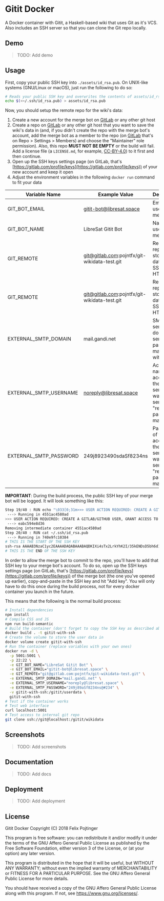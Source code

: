 # Gitit Docker

A Docker container with Gitit, a Haskell-based wiki that uses Git as it's VCS. Also includes an SSH server so that you can clone the Git repo locally.

## Demo

> TODO: Add demo

## Usage

First, copy your public SSH key into `./assets/id_rsa.pub`. On UNIX-like systems (GNU/Linux or macOS), just run the following to do so:

```bash
# Reads your public SSH key and overwrites the contents of assets/id_rsa.pub with it
echo $(<~/.ssh/id_rsa.pub) > assets/id_rsa.pub
```

Now, you should setup the remote repo for the wiki's data:

1.  Create a new account for the merge bot on [GitLab](https://gitlab.com) or any other git host
2.  Create a repo on [GitLab](https://gitlab.com) or any other git host that you want to save the wiki's data in (and, if you didn't create the repo with the merge bot's account, add the merge bot as a member to the repo (on [GitLab](https://gitlab.com) that's on Repo > Settings > Members) and choose the "Maintainer" role permission). Also, this repo **MUST NOT BE EMPTY** or the build will fail. Add a license file (a `LICENSE.md`, for example, [CC-BY-4.0](https://choosealicense.com/licenses/cc-by-4.0/)) to it first and then continue.
3.  Open up the SSH keys settings page (on GitLab, that's [https://gitlab.com/profile/keys](https://gitlab.com/profile/keys)) of your new account and keep it open
4.  Adjust the environment variables in the following `docker run` command to fit your data

| Variable Name          | Example Value                                | Description                                                                                     |
| ---------------------- | -------------------------------------------- | ----------------------------------------------------------------------------------------------- |
| GIT_BOT_EMAIL          | gitit-bot@libresat.space                     | Email to use for the merge bot                                                                  |
| GIT_BOT_NAME           | LibreSat Gitit Bot                           | Name to use for the merge bot                                                                   |
| GIT_REMOTE             | git@gitlab.com:pojntfx/git-wikidata-test.git | Remote git repo to store the data in (use SSH, not HTTPS)                                       |
| GIT_REMOTE             | git@gitlab.com:pojntfx/git-wikidata-test.git | Remote git repo to store the data in (use SSH, not HTTPS)                                       |
| EXTERNAL_SMTP_DOMAIN   | mail.gandi.net                               | SMTP server's domain to send "reset password" mails to with                                     |
| EXTERNAL_SMTP_USERNAME | noreply@libresat.space                       | Account name of the account on the SMTP server you want to send the "reset password" mails with |
| EXTERNAL_SMTP_PASSWORD | 249j8923490sdaSf8234ns                       | Password of the account on the SMTP server you want to send the "reset password" mails with     |

**IMPORTANT**: During the build process, the public SSH key of your merge bot will be logged. It will look something like this:

```bash
Step 19/40 : RUN echo "\033[0;31m>>> USER ACTION REQUIRED: CREATE A GITLAB/GITHUB USER, GRANT ACCESS TO WIKIDATA REPO, ADD FOLLOWING PUBLIC SSH KEY TO PROFILE <<<\033[0m"
 ---> Running in 4551ac4580ad
>>> USER ACTION REQUIRED: CREATE A GITLAB/GITHUB USER, GRANT ACCESS TO WIKIDATA REPO, ADD FOLLOWING PUBLIC SSH KEY TO PROFILE <<<
 ---> eabc594e8d36
Removing intermediate container 4551ac4580ad
Step 20/40 : RUN cat ~/.ssh/id_rsa.pub
 ---> Running in 740e9fc10384
# THIS IS THE START OF THE SSH KEY
ssh-rsa AAAAB3NzaC1yc2EAAAADAQABAAABAQDKIXi4sTx2LrkYhK2I/35kENDsD5bh6d12ycOVHsVR/LQn0hjitG6j7O/6VTvWqy/Q8sGWcHGJb9oEkuLfMZOsHTOiWQP+Y0m+L1goNGgom+GeQOZ1lciRZjm+p4VEZMH169nJmwrqb8eymFJGj7AYiW9rHM (...) qTFCsk55Yn59LOxPau/CCrA9jo14vHPDhgNbQFBl2QZHsGsGXHauwKTpdowac970HLDtR2nuSSPGr root@f639faccb8ce
# THIS IS THE END OF THE SSH KEY
```

In order to allow the merge bot to commit to the repo, you'll have to add that SSH key to your merge bot's account. To do so, open up the SSH keys settings page (on GitLab, that's [https://gitlab.com/profile/keys](https://gitlab.com/profile/keys)) of the merge bot (the one you've opened up earlier), copy-and-paste in the SSH key and hit "Add key". You will only have to do this once during the build process, not for every docker container you launch in the future.

This means that the following is the normal build process:

```bash
# Install dependencies
npm install
# Compile CSS and JS
npm run build-semantic
# Build the container (don't forget to copy the SSH key as described above)
docker build . -t gitit-with-ssh
# Create the volume to store the user data in
docker volume create gitit-with-ssh
# Run the container (replace variables with your own ones)
docker run -d \
  -p 5001:5001 \
  -p 22:22 \
  -e GIT_BOT_NAME="LibreSat Gitit Bot" \
  -e GIT_BOT_EMAIL="gitit-bot@libresat.space" \
  -e GIT_REMOTE="git@gitlab.com:pojntfx/git-wikidata-test.git" \
  -e EXTERNAL_SMTP_DOMAIN="mail.gandi.net" \
  -e EXTERNAL_SMTP_USERNAME="noreply@libresat.space" \
  -e EXTERNAL_SMTP_PASSWORD="249j89aSf8234ns@#234" \
  -v gitit-with-ssh:/gitit/userdata \
  gitit-with-ssh
# Test if the container works
# Test web interface
curl localhost:5001
# Test access to internal git repo
git clone ssh://git@localhost:/gitit/wikidata
```

## Screenshots

> TODO: Add screenshots

## Documentation

> TODO: Add docs

## Deployment

> TODO: Add deployment

## License

Gitit Docker
Copyright (C) 2018 Felix Pojtinger

This program is free software: you can redistribute it and/or modify it under the terms of the GNU Affero General Public License as published by the Free Software Foundation, either version 3 of the License, or (at your option) any later version.

This program is distributed in the hope that it will be useful, but WITHOUT ANY WARRANTY; without even the implied warranty of MERCHANTABILITY or FITNESS FOR A PARTICULAR PURPOSE. See the GNU Affero General Public License for more details.

You should have received a copy of the GNU Affero General Public License along with this program. If not, see <https://www.gnu.org/licenses/>.
